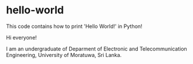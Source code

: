 # hello-world
This code contains how to print 'Hello World!' in Python!

Hi everyone!


I am an undergraduate of Deparment of Electronic and Telecommunication Engineering, University of Moratuwa, Sri Lanka.
